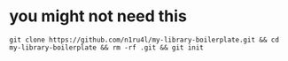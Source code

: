 # you might not need this

```
git clone https://github.com/n1ru4l/my-library-boilerplate.git && cd my-library-boilerplate && rm -rf .git && git init
```
